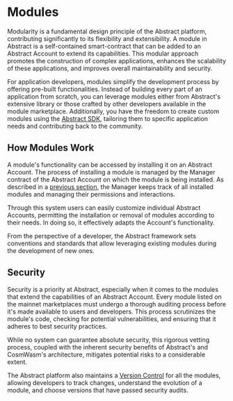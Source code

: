 # Modules

Modularity is a fundamental design principle of the Abstract platform, contributing significantly to its flexibility and
extensibility. A module in Abstract is a self-contained smart-contract that can be added to an Abstract Account
to extend its capabilities. This modular approach promotes the construction of complex applications, enhances the
scalability of these applications, and improves overall maintainability and security.

For application developers, modules simplify the development process by offering pre-built functionalities. Instead of
building every part of an application from scratch, you can leverage modules either from Abstract's extensive library or those
crafted by other developers available in the module marketplace. Additionally, you have the freedom to create
custom modules using the [Abstract SDK](https://docs.rs/abstract-sdk/latest/abstract_sdk), tailoring them to specific
application needs and contributing back to the community.

## How Modules Work

A module's functionality can be accessed by installing it on an Abstract Account. The process of installing a module is managed by the Manager contract of the Abstract
Account on which the module is being installed. As described in a [previous section](3_architecture.md), the Manager keeps track of all installed modules and managing their permissions and interactions.

Through this system users can easily customize individual Abstract
Accounts, permitting the installation or removal of modules according to their needs. In doing so, it effectively
adapts the Account's functionality.

From the perspective of a developer, the Abstract framework sets conventions and standards that allow leveraging
existing modules during the development of new ones.

## Security

Security is a priority at Abstract, especially when it comes to the modules that extend the capabilities of an Abstract
Account. Every module listed on the mainnet marketplaces must undergo a thorough auditing process before it's made
available to users and developers. This process scrutinizes the module's code, checking for potential vulnerabilities, and
ensuring that it adheres to best security practices.

While no system can guarantee absolute security, this rigorous vetting process, coupled with the inherent security
benefits of Abstract's and CosmWasm's architecture, mitigates potential risks to a considerable extent.

The Abstract platform also maintains a [Version Control](../5_platform/2_version_control.md) for all the modules, allowing
developers to track changes, understand the evolution of a module, and choose versions that have passed security audits.
